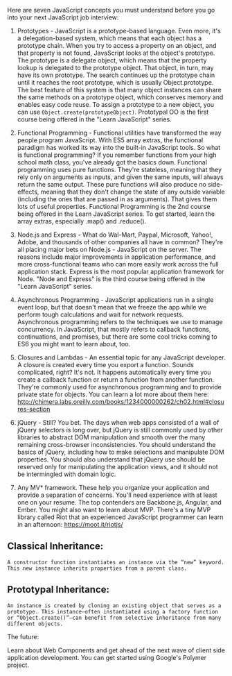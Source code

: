 Here are seven JavaScript concepts you must understand before you go into your next JavaScript job interview:


1) Prototypes - JavaScript is a prototype-based language. Even more, it's a delegation-based system, which means that each object has a prototype chain. When you try to access a property on an object, and that property is not found, JavaScript looks at the object's prototype. The prototype is a delegate object, which means that the property lookup is delegated to the prototype object. That object, in turn, may have its own prototype. The search continues up the prototype chain until it reaches the root prototype, which is usually Object.prototype. The best feature of this system is that many object instances can share the same methods on a prototype object, which conserves memory and enables easy code reuse. To assign a prototype to a new object, you can use `Object.create(prototypeObject)`. Prototypal OO is the first course being offered in the "Learn JavaScript" series.

2) Functional Programming - Functional utilities have transformed the way people program JavaScript. With ES5 array extras, the functional paradigm has worked its way into the built-in JavaScript tools. So what is functional programming? If you remember functions from your high school math class, you've already got the basics down. Functional programming uses pure functions. They're stateless, meaning that they rely only on arguments as inputs, and given the same inputs, will always return the same output. These pure functions will also produce no side-effects, meaning that they don't change the state of any outside variable (including the ones that are passed in as arguments). That gives them lots of useful properties. Functional Programming is the 2nd course being offered in the Learn JavaScript series. To get started, learn the array extras, especially .map() and .reduce().

3) Node.js and Express - What do Wal-Mart, Paypal, Microsoft, Yahoo!, Adobe, and thousands of other companies all have in common? They're all placing major bets on Node.js - JavaScript on the server. The reasons include major improvements in application performance, and more cross-functional teams who can more easily work across the full application stack. Express is the most popular application framework for Node. "Node and Express" is the third course being offered in the "Learn JavaScript" series.

4) Asynchronous Programming - JavaScript applications run in a single event loop, but that doesn't mean that we freeze the app while we perform tough calculations and wait for network requests. Asynchronous programming refers to the techniques we use to manage concurrency. In JavaScript, that mostly refers to callback functions, continuations, and promises, but there are some cool tricks coming to ES6 you might want to learn about, too.

5) Closures and Lambdas - An essential topic for any JavaScript developer. A closure is created every time you export a function. Sounds complicated, right? It's not. It happens automatically every time you create a callback function or return a function from another function. They're commonly used for asynchronous programming and to provide private state for objects. You can learn a lot more about them here: http://chimera.labs.oreilly.com/books/1234000000262/ch02.html#closures-section

6) jQuery - Still? You bet. The days when web apps consisted of a wall of jQuery selectors is long over, but jQuery is still commonly used by other libraries to abstract DOM manipulation and smooth over the many remaining cross-browser inconsistencies. You should understand the basics of jQuery, including how to make selections and manipulate DOM properties. You should also understand that jQuery use should be reserved only for manipulating the application views, and it should not be intermingled with domain logic.

7) Any MV* framework. These help you organize your application and provide a separation of concerns. You'll need experience with at least one on your resume. The top contenders are Backbone.js, Angular, and Ember. You might also want to learn about MVP. There's a tiny MVP library called Riot that an experienced JavaScript programmer can learn in an afternoon: https://moot.it/riotjs/



## Classical Inheritance:
    A constructor function instantiates an instance via the “new” keyword. This new instance inherits properties from a parent class.
  
 ## Prototypal Inheritance:
    An instance is created by cloning an existing object that serves as a prototype. This instance—often instantiated using a factory function or “Object.create()”—can benefit from selective inheritance from many different objects.




The future:

Learn about Web Components and get ahead of the next wave of client side application development. You can get started using Google's Polymer project.
